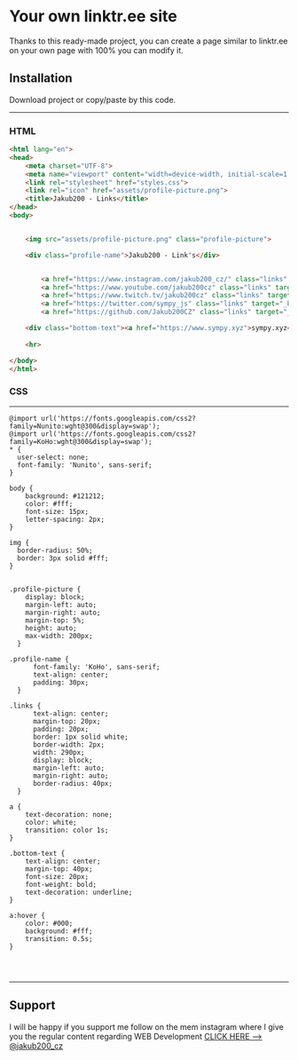 # Your own linktr.ee site

Thanks to this ready-made project, you can create a page similar to linktr.ee on your own page with 100% you can modify it.

## Installation

Download project or copy/paste by this code.

---

### HTML

```html
<html lang="en">
<head>
    <meta charset="UTF-8">
    <meta name="viewport" content="width=device-width, initial-scale=1.0">
    <link rel="stylesheet" href="styles.css">
    <link rel="icon" href="assets/profile-picture.png">
    <title>Jakub200 - Links</title>
</head>
<body>


    <img src="assets/profile-picture.png" class="profile-picture">

    <div class="profile-name">Jakub200 - Link's</div>


        <a href="https://www.instagram.com/jakub200_cz/" class="links" target="_blank">📸 Instagram 📸</a>
        <a href="https://www.youtube.com/jakub200cz" class="links" target="_blank">📹 YouTube 📹</a>
        <a href="https://www.twitch.tv/jakub200cz" class="links" target="_blank">🔴 Twitch 🔴</a>
        <a href="https://twitter.com/sympy_js" class="links" target="_blank">📝 Twitter 📝</a>
        <a href="https://github.com/Jakub200CZ" class="links" target="_blank">🎇 Github 🎇</a>

    <div class="bottom-text"><a href="https://www.sympy.xyz">sympy.xyz</a></div>
 
    <hr>

</body>
</html>
```
### CSS

---

```
@import url('https://fonts.googleapis.com/css2?family=Nunito:wght@300&display=swap');
@import url('https://fonts.googleapis.com/css2?family=KoHo:wght@300&display=swap');
* {
  user-select: none;
  font-family: 'Nunito', sans-serif;
}

body {
    background: #121212;
    color: #fff;
    font-size: 15px;
    letter-spacing: 2px;
}

img {
  border-radius: 50%;
  border: 3px solid #fff;
}


.profile-picture {
    display: block;
    margin-left: auto;
    margin-right: auto;
    margin-top: 5%;
    height: auto;
    max-width: 200px;
  }

.profile-name {
      font-family: 'KoHo', sans-serif;
      text-align: center;
      padding: 30px;
  }

.links {
      text-align: center;
      margin-top: 20px;
      padding: 20px;
      border: 1px solid white;
      border-width: 2px;
      width: 290px;
      display: block;
      margin-left: auto;
      margin-right: auto;
      border-radius: 40px;
  }

a {
    text-decoration: none;
    color: white;
    transition: color 1s; 
}

.bottom-text {
    text-align: center;
    margin-top: 40px;
    font-size: 20px;
    font-weight: bold;
    text-decoration: underline;
}

a:hover {
    color: #000;
    background: #fff;
    transition: 0.5s;
}




```

---

## Support 

I will be happy if you support me follow on the mem instagram where I give you the regular content regarding WEB Development [CLICK HERE --> @jakub200_cz](https://www.instagram.com/jakub200_cz/)
